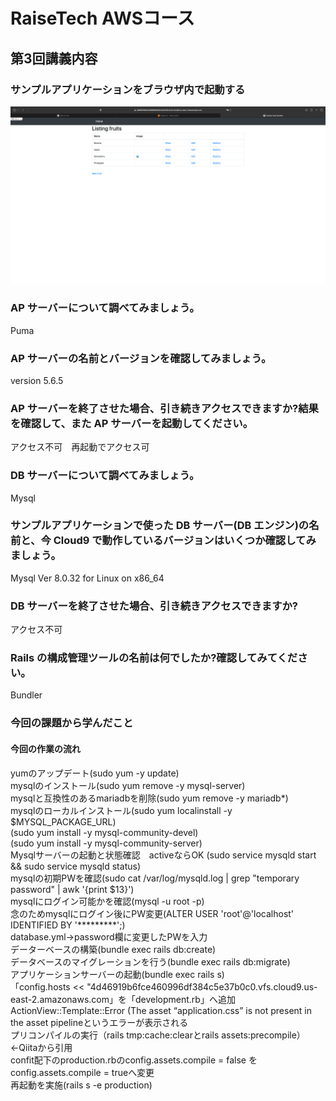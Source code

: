 # RaiseTech AWSコース
## 第3回講義内容


### サンプルアプリケーションをブラウザ内で起動する
![lecture03](../lecture03/lecture03.png)

### AP サーバーについて調べてみましょう。
Puma
### AP サーバーの名前とバージョンを確認してみましょう。
version 5.6.5
### AP サーバーを終了させた場合、引き続きアクセスできますか?結果を確認して、また AP サーバーを起動してください。
アクセス不可　再起動でアクセス可

### DB サーバーについて調べてみましょう。
Mysql
### サンプルアプリケーションで使った DB サーバー(DB エンジン)の名前と、今 Cloud9 で動作しているバージョンはいくつか確認してみましょう。
Mysql  Ver 8.0.32 for Linux on x86_64
### DB サーバーを終了させた場合、引き続きアクセスできますか?
アクセス不可

### Rails の構成管理ツールの名前は何でしたか?確認してみてください。
Bundler

### 今回の課題から学んだこと
#### 今回の作業の流れ
 yumのアップデート(sudo yum -y update)  
 mysqlのインストール(sudo yum remove -y mysql-server)  
 mysqlと互換性のあるmariadbを削除(sudo yum remove -y mariadb*)  
 mysqlのローカルインストール(sudo yum localinstall -y $MYSQL_PACKAGE_URL)  
 (sudo yum install -y mysql-community-devel)  
 (sudo yum install -y mysql-community-server)  
 Mysqlサーバーの起動と状態確認　activeならOK (sudo service mysqld start && sudo service mysqld status)  
 mysqlの初期PWを確認(sudo cat /var/log/mysqld.log | grep "temporary password" | awk '{print $13}')  
 mysqlにログイン可能かを確認(mysql -u root -p)    
 念のためmysqlにログイン後にPW変更(ALTER USER 'root'@'localhost' IDENTIFIED BY '*********';)  
 database.yml→password欄に変更したPWを入力    
 データーベースの構築(bundle exec rails db:create)  
 データベースのマイグレーションを行う(bundle exec rails db:migrate)  
 アプリケーションサーバーの起動(bundle exec rails s)  
 「config.hosts << "4d46919b6fce460996df384c5e37b0c0.vfs.cloud9.us-east-2.amazonaws.com」を「development.rb」へ追加  
 ActionView::Template::Error (The asset “application.css” is not present in the asset pipelineというエラーが表示される  
 プリコンパイルの実行（rails tmp:cache:clearとrails assets:precompile）←Qiitaから引用  
 confit配下のproduction.rbのconfig.assets.compile = false を config.assets.compile = trueへ変更  
 再起動を実施(rails s -e production)  
